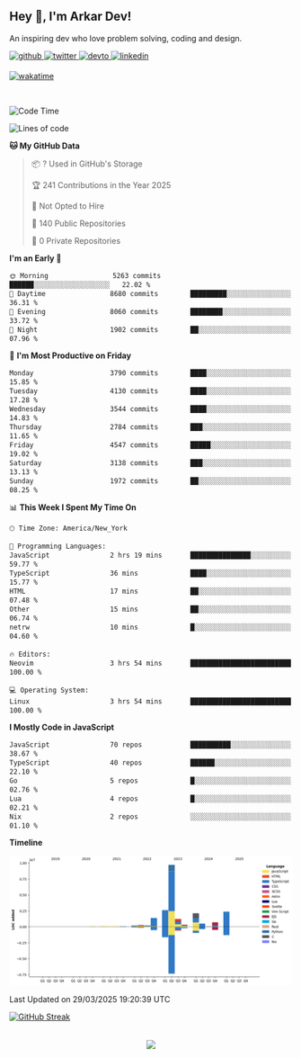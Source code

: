 ## Hey 👋, I'm Arkar Dev!  

An inspiring dev who love problem solving, coding and design.

<a href="https://github.com/Riley1101" target="_blank">
<img src=https://img.shields.io/badge/github-%2324292e.svg?&style=for-the-badge&logo=github&logoColor=white alt=github style="margin-bottom: 5px;" />
</a>
<a href="https://twitter.com/arkardev" target="_blank">
<img src=https://img.shields.io/badge/twitter-%2300acee.svg?&style=for-the-badge&logo=twitter&logoColor=white alt=twitter style="margin-bottom: 5px;" />
</a>
<a href="https://dev.to/riley1101" target="_blank">
<img src=https://img.shields.io/badge/dev.to-%2308090A.svg?&style=for-the-badge&logo=dev.to&logoColor=white alt=devto style="margin-bottom: 5px;" />
</a>
<a href="https://linkedin.com/in/arkar-kaung-myat" target="_blank">
<img src=https://img.shields.io/badge/linkedin-%231E77B5.svg?&style=for-the-badge&logo=linkedin&logoColor=white alt=linkedin style="margin-bottom: 5px;" />
</a>
  
[![wakatime](https://wakatime.com/badge/user/cf23b6e3-75f8-4c04-b0e3-273191c8d2ec.svg)](https://wakatime.com/@cf23b6e3-75f8-4c04-b0e3-273191c8d2ec)

<br/>

<!--START_SECTION:waka-->
![Code Time](http://img.shields.io/badge/Code%20Time-1%2C344%20hrs%2057%20mins-blue)

![Lines of code](https://img.shields.io/badge/From%20Hello%20World%20I%27ve%20Written-22.0%20million%20lines%20of%20code-blue)

**🐱 My GitHub Data** 

> 📦 ? Used in GitHub's Storage 
 > 
> 🏆 241 Contributions in the Year 2025
 > 
> 🚫 Not Opted to Hire
 > 
> 📜 140 Public Repositories 
 > 
> 🔑 0 Private Repositories 
 > 
**I'm an Early 🐤** 

```text
🌞 Morning                5263 commits        ██████░░░░░░░░░░░░░░░░░░░   22.02 % 
🌆 Daytime                8680 commits        █████████░░░░░░░░░░░░░░░░   36.31 % 
🌃 Evening                8060 commits        ████████░░░░░░░░░░░░░░░░░   33.72 % 
🌙 Night                  1902 commits        ██░░░░░░░░░░░░░░░░░░░░░░░   07.96 % 
```
📅 **I'm Most Productive on Friday** 

```text
Monday                   3790 commits        ████░░░░░░░░░░░░░░░░░░░░░   15.85 % 
Tuesday                  4130 commits        ████░░░░░░░░░░░░░░░░░░░░░   17.28 % 
Wednesday                3544 commits        ████░░░░░░░░░░░░░░░░░░░░░   14.83 % 
Thursday                 2784 commits        ███░░░░░░░░░░░░░░░░░░░░░░   11.65 % 
Friday                   4547 commits        █████░░░░░░░░░░░░░░░░░░░░   19.02 % 
Saturday                 3138 commits        ███░░░░░░░░░░░░░░░░░░░░░░   13.13 % 
Sunday                   1972 commits        ██░░░░░░░░░░░░░░░░░░░░░░░   08.25 % 
```


📊 **This Week I Spent My Time On** 

```text
🕑︎ Time Zone: America/New_York

💬 Programming Languages: 
JavaScript               2 hrs 19 mins       ███████████████░░░░░░░░░░   59.77 % 
TypeScript               36 mins             ████░░░░░░░░░░░░░░░░░░░░░   15.77 % 
HTML                     17 mins             ██░░░░░░░░░░░░░░░░░░░░░░░   07.48 % 
Other                    15 mins             ██░░░░░░░░░░░░░░░░░░░░░░░   06.74 % 
netrw                    10 mins             █░░░░░░░░░░░░░░░░░░░░░░░░   04.60 % 

🔥 Editors: 
Neovim                   3 hrs 54 mins       █████████████████████████   100.00 % 

💻 Operating System: 
Linux                    3 hrs 54 mins       █████████████████████████   100.00 % 
```

**I Mostly Code in JavaScript** 

```text
JavaScript               70 repos            ██████████░░░░░░░░░░░░░░░   38.67 % 
TypeScript               40 repos            ██████░░░░░░░░░░░░░░░░░░░   22.10 % 
Go                       5 repos             █░░░░░░░░░░░░░░░░░░░░░░░░   02.76 % 
Lua                      4 repos             █░░░░░░░░░░░░░░░░░░░░░░░░   02.21 % 
Nix                      2 repos             ░░░░░░░░░░░░░░░░░░░░░░░░░   01.10 % 
```



**Timeline**

![Lines of Code chart](https://raw.githubusercontent.com/Riley1101/Riley1101/main/assets/bar_graph.png)


 Last Updated on 29/03/2025 19:20:39 UTC
<!--END_SECTION:waka-->

[![GitHub Streak](https://streak-stats.demolab.com?user=Riley1101)](https://git.io/streak-stats)
  
<br/>  
<div align="center">
<img src="https://komarev.com/ghpvc/?username=Riley1101&&style=flat-square" align="center" />
</div>  

